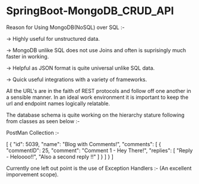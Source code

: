 # SpringBoot-MongoDB_CRUD_API

Reason for Using MongoDB(NoSQL) over SQL :-


-> Highly useful for unstructured data.

-> MongoDB unlike SQL does not use Joins and often is suprisingly much faster in working.

-> Helpful as JSON format is quite universal unlike SQL data.

-> Quick useful integrations with a variety of frameworks.


All the URL's are in the faith of REST protocols and follow off one another in a sensible manner. In an ideal work environment it is important
to keep the url and endpoint names logically relatable.


The database schema is quite working on the hierarchy stature following from classes as seen below :-


PostMan Collection :- 

[
    {
        "id": 5039,
        "name": "Blog with Comments!",
        "comments": [
            {
                "commentID": 25,
                "comment": "Comment 1 - Hey There!",
                "replies": [
                    "Reply - Heloooo!!",
                    "Also a second reply !!"
                ]
            }
        ]
    }
]

Currently one left out point is the use of Exception Handlers :- (An excellent imporvement scope).

